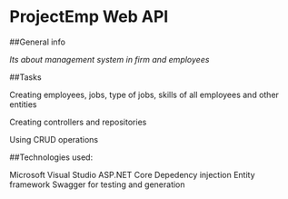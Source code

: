 # **ProjectEmp Web API**

##General info

*Its about management system in firm and employees*

##Tasks

Creating employees, jobs, type of jobs, skills of all employees and other entities

Creating controllers and repositories

Using CRUD operations 

##Technologies used: 

Microsoft Visual Studio
ASP.NET Core
Depedency injection
Entity framework
Swagger for testing and generation

